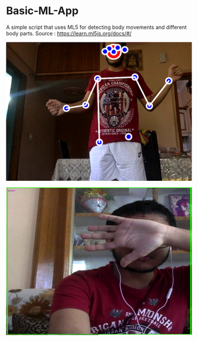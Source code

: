 # Basic-ML-App


A simple script that uses ML5 for detecting body movements and different body parts.
Source : https://learn.ml5js.org/docs/#/

![](image.png)

![detecting me as a person even after I hide my face](detection.png)

